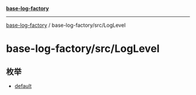 [**base-log-factory**](../../../index.md)

***

[base-log-factory](../../../index.md) / base-log-factory/src/LogLevel

# base-log-factory/src/LogLevel

## 枚举

- [default](enumerations/default.md)
